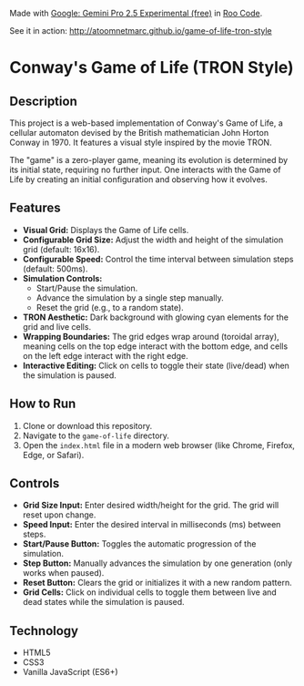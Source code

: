 Made with [Google: Gemini Pro 2.5 Experimental (free)](https://openrouter.ai/google/gemini-2.5-pro-exp-03-25:free) in [Roo Code](https://github.com/RooVetGit/Roo-Code).

See it in action: http://atoomnetmarc.github.io/game-of-life-tron-style

# Conway's Game of Life (TRON Style)

## Description

This project is a web-based implementation of Conway's Game of Life, a cellular automaton devised by the British mathematician John Horton Conway in 1970. It features a visual style inspired by the movie TRON.

The "game" is a zero-player game, meaning its evolution is determined by its initial state, requiring no further input. One interacts with the Game of Life by creating an initial configuration and observing how it evolves.

## Features

- **Visual Grid:** Displays the Game of Life cells.
- **Configurable Grid Size:** Adjust the width and height of the simulation grid (default: 16x16).
- **Configurable Speed:** Control the time interval between simulation steps (default: 500ms).
- **Simulation Controls:**
  - Start/Pause the simulation.
  - Advance the simulation by a single step manually.
  - Reset the grid (e.g., to a random state).
- **TRON Aesthetic:** Dark background with glowing cyan elements for the grid and live cells.
- **Wrapping Boundaries:** The grid edges wrap around (toroidal array), meaning cells on the top edge interact with the bottom edge, and cells on the left edge interact with the right edge.
- **Interactive Editing:** Click on cells to toggle their state (live/dead) when the simulation is paused.

## How to Run

1.  Clone or download this repository.
2.  Navigate to the `game-of-life` directory.
3.  Open the `index.html` file in a modern web browser (like Chrome, Firefox, Edge, or Safari).

## Controls

- **Grid Size Input:** Enter desired width/height for the grid. The grid will reset upon change.
- **Speed Input:** Enter the desired interval in milliseconds (ms) between steps.
- **Start/Pause Button:** Toggles the automatic progression of the simulation.
- **Step Button:** Manually advances the simulation by one generation (only works when paused).
- **Reset Button:** Clears the grid or initializes it with a new random pattern.
- **Grid Cells:** Click on individual cells to toggle them between live and dead states while the simulation is paused.

## Technology

- HTML5
- CSS3
- Vanilla JavaScript (ES6+)
